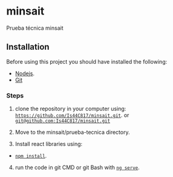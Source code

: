 # minsait
Prueba técnica minsait

## Installation
Before using this project you should have installed the following:
- [Nodejs](https://nodejs.org/es/).
- [Git](https://github.com/git-guides/install-git)

### Steps
1. clone the repository in your computer using:
  [`https://github.com/Is44C817/minsait.git`](#code). or [`git@github.com:Is44C817/minsait.git`](#code)

2. Move to the minsait/prueba-tecnica directory.

3. Install react libraries using:
  - [`npm install`](#code).

 4. run the code in git CMD or git Bash with 
    [`ng serve`](#code).


